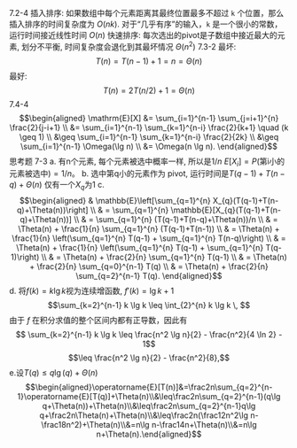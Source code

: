 7.2-4
插入排序: 如果数组中每个元素距离其最终位置最多不超过 `k` 个位置，那么插入排序的时间复杂度为 $O(nk)$. 对于“几乎有序”的输入，`k` 是一个很小的常数，运行时间接近线性时间 $O(n)$
快速排序: 每次选出的pivot是子数组中接近最大的元素, 划分不平衡, 时间复杂度会退化到其最坏情况 $\Theta(n^2)$
7.3-2
最坏:
$$T(n) = T(n - 1) + 1 = n = \Theta(n)$$
最好:
$$
T(n) = 2T(n/2) + 1 = \Theta(n)$$
7.4-4
$$\begin{aligned} \mathrm{E}[X] &= \sum_{i=1}^{n-1} \sum_{j=i+1}^{n} \frac{2}{j-i+1} \\ &= \sum_{i=1}^{n-1} \sum_{k=1}^{n-i} \frac{2}{k+1} \quad (k \geq 1) \\ &\geq \sum_{i=1}^{n-1} \sum_{k=1}^{n-i} \frac{2}{2k} \\ &\geq \sum_{i=1}^{n-1} \Omega(\lg n) \\ &= \Omega(n \lg n). \end{aligned}$$
思考题 7-3
a. 有n个元素, 每个元素被选中概率一样, 所以是$1/n$
$E[X_i]=P(\text{第i小的元素被选中})=1/n\text{。}$
b. 选中第q小的元素作为 pivot, 运行时间是$T(q-1)+T(n-q)+\Theta(n)$
仅有一个$X_{q}$为1
c. $$\begin{aligned}
& \mathbb{E}\left[\sum_{q=1}^{n} X_{q}(T(q-1)+T(n-q)+\Theta(n))\right] \\
& = \sum_{q=1}^{n} \mathbb{E}[X_{q}(T(q-1)+T(n-q)+\Theta(n))] \\
& = \sum_{q=1}^{n} (T(q-1)+T(n-q)+\Theta(n))/n \\
& = \Theta(n) + \frac{1}{n} \sum_{q=1}^{n} (T(q-1)+T(n-1)) \\
& = \Theta(n) + \frac{1}{n} \left(\sum_{q=1}^{n} T(q-1) + \sum_{q=1}^{n} T(n-q)\right) \\
& = \Theta(n) + \frac{1}{n} \left(\sum_{q=1}^{n} T(q-1) + \sum_{q=1}^{n} T(q-1)\right) \\
& = \Theta(n) + \frac{2}{n} \sum_{q=1}^{n} T(q-1) \\
& = \Theta(n) + \frac{2}{n} \sum_{q=0}^{n-1} T(q) \\
& = \Theta(n) + \frac{2}{n} \sum_{q=2}^{n-1} T(q).
\end{aligned}$$
d. 将$f(k)=k\lg k$视为连续增函数, $f'(k)=\lg k+1$
$$\sum_{k=2}^{n-1} k \lg k \leq \int_{2}^{n} k \lg k \, $$
由于 $f$ 在积分求值的整个区间内都有正导数，因此有
$$
\sum_{k=2}^{n-1} k \lg k \leq \frac{n^2 \lg n}{2} - \frac{n^2}{4 \ln 2} - 1$$
$$\leq \frac{n^2 \lg n}{2} - \frac{n^2}{8},$$
e.设$T(q)\leq q\lg(q)+\Theta(n)$
$$\begin{aligned}\operatorname{E}[T(n)]&=\frac2n\sum_{q=2}^{n-1}\operatorname{E}[T(q)]+\Theta(n)\\&\leq\frac2n\sum_{q=2}^{n-1}(q\lg q+\Theta(n))+\Theta(n)\\&\leq\frac2n\sum_{q=2}^{n-1}q\lg q+\frac2n\Theta(n)+\Theta(n)\\&\leq\frac2n(\frac12n^2\lg n-\frac18n^2)+\Theta(n)\\&=n\lg n-\frac14n+\Theta(n)\\&=n\lg n+\Theta(n).\end{aligned}$$